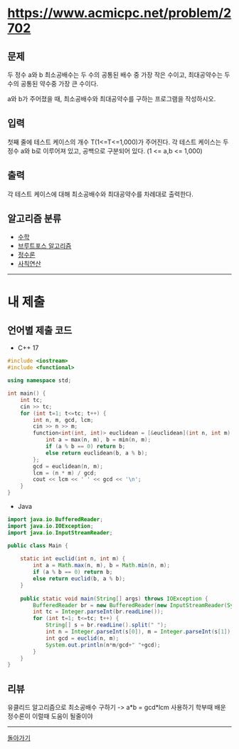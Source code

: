 # https://www.acmicpc.net/problem/2702

## 문제

두 정수 a와 b 최소공배수는 두 수의 공통된 배수 중 가장 작은 수이고, 최대공약수는 두 수의 공통된 약수중 가장 큰 수이다.

a와 b가 주어졌을 때, 최소공배수와 최대공약수를 구하는 프로그램을 작성하시오.

## 입력

첫째 줄에 테스트 케이스의 개수 T(1<=T<=1,000)가 주어진다. 각 테스트 케이스는 두 정수 a와 b로 이루어져 있고, 공백으로 구분되어 있다. (1 <= a,b <= 1,000)

## 출력

각 테스트 케이스에 대해 최소공배수와 최대공약수를 차례대로 출력한다.

## 알고리즘 분류

- [수학](https://www.acmicpc.net/problem/tag/124)
- [브루트포스 알고리즘](https://www.acmicpc.net/problem/tag/125)
- [정수론](https://www.acmicpc.net/problem/tag/95)
- [사칙연산](https://www.acmicpc.net/problem/tag/121)

---
# 내 제출

## 언어별 제출 코드

- C++ 17
``` c++
#include <iostream>
#include <functional>

using namespace std;

int main() {
    int tc;
    cin >> tc;
    for (int t=1; t<=tc; t++) {
        int n, m, gcd, lcm;
        cin >> n >> m;
        function<int(int, int)> euclidean = [&euclidean](int n, int m) -> int {
            int a = max(n, m), b = min(n, m);
            if (a % b == 0) return b;
            else return euclidean(b, a % b);
        };
        gcd = euclidean(n, m);
        lcm = (n * m) / gcd;
        cout << lcm << ' ' << gcd << '\n';
    }
}
```

- Java
``` java
import java.io.BufferedReader;
import java.io.IOException;
import java.io.InputStreamReader;

public class Main {
	
	static int euclid(int n, int m) {
		int a = Math.max(n, m), b = Math.min(n, m);
        if (a % b == 0) return b;
        else return euclid(b, a % b);
	}
	
	public static void main(String[] args) throws IOException {
		BufferedReader br = new BufferedReader(new InputStreamReader(System.in));
		int tc = Integer.parseInt(br.readLine());
		for (int t=1; t<=tc; t++) {
			String[] s = br.readLine().split(" ");
			int n = Integer.parseInt(s[0]), m = Integer.parseInt(s[1]);
			int gcd = euclid(n, m);
			System.out.println(n*m/gcd+" "+gcd);
		}
	}
}
```

## 리뷰

유클리드 알고리즘으로 최소공배수 구하기 -> a\*b = gcd\*lcm 사용하기
학부때 배운 정수론이 이럴때 도움이 될줄이야


---
[돌아가기](../SSAFY_11th_study.md)
